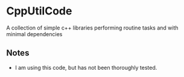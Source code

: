 # CppUtilCode
A collection of simple c++ libraries performing routine tasks and with minimal dependencies

## Notes
- I am using this code, but has not been thoroughly tested.

